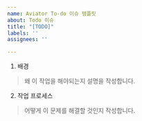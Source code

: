 ```yaml
---
name: Aviator To-do 이슈 템플릿
about: Todo 이슈
title: "[TODO]"
labels: ''
assignees: ''

---
```


1. 배경
> 왜 이 작업을 해야되는지 설명을 작성합니다.

2. 작업 프로세스
> 어떻게 이 문제를 해결할 것인지 작성합니다.
